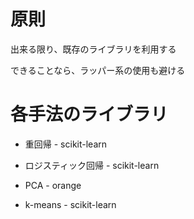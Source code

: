 # 原則

出来る限り、既存のライブラリを利用する

できることなら、ラッパー系の使用も避ける

# 各手法のライブラリ

* 重回帰 - scikit-learn

* ロジスティック回帰 - scikit-learn

* PCA - orange

* k-means - scikit-learn 
